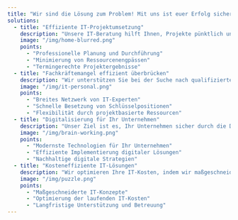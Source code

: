 ```yaml
---
title: "Wir sind die Lösung zum Problem! Mit uns ist euer Erfolg sicher."
solutions:
  - title: "Effiziente IT-Projektumsetzung"
    description: "Unsere IT-Beratung hilft Ihnen, Projekte pünktlich und effizient abzuschließen. Wir identifizieren potenzielle Engpässe und bieten maßgeschneiderte Lösungen, um technische Schwierigkeiten und Verzögerungen zu minimieren."
    image: "/img/home-blurred.png"
    points:
      - "Professionelle Planung und Durchführung"
      - "Minimierung von Ressourcenengpässen"
      - "Termingerechte Projektergebnisse"
  - title: "Fachkräftemangel effizient überbrücken"
    description: "Wir unterstützen Sie bei der Suche nach qualifizierten IT-Experten, um kritische Positionen in Ihrem Unternehmen schnell zu besetzen. Unsere Netzwerke bieten Ihnen Zugang zu erfahrenen Fachkräften."
    image: "/img/it-personal.png"
    points:
      - "Breites Netzwerk von IT-Experten"
      - "Schnelle Besetzung von Schlüsselpositionen"
      - "Flexibilität durch projektbasierte Ressourcen"
  - title: "Digitalisierung für Ihr Unternehmen"
    description: "Unser Ziel ist es, Ihr Unternehmen sicher durch die Digitalisierung zu führen. Wir helfen Ihnen, die richtigen Technologien zu implementieren und langfristige Strategien zu entwickeln."
    image: "/img/brain-working.png"
    points:
      - "Modernste Technologien für Ihr Unternehmen"
      - "Effiziente Implementierung digitaler Lösungen"
      - "Nachhaltige digitale Strategien"
  - title: "Kosteneffiziente IT-Lösungen"
    description: "Wir optimieren Ihre IT-Kosten, indem wir maßgeschneiderte Lösungen anbieten, die sowohl Ihre Anforderungen als auch Ihr Budget berücksichtigen. Langfristige Effizienz und Kosteneinsparungen stehen dabei im Fokus."
    image: "/img/puzzle.png"
    points:
      - "Maßgeschneiderte IT-Konzepte"
      - "Optimierung der laufenden IT-Kosten"
      - "Langfristige Unterstützung und Betreuung"
---
```

